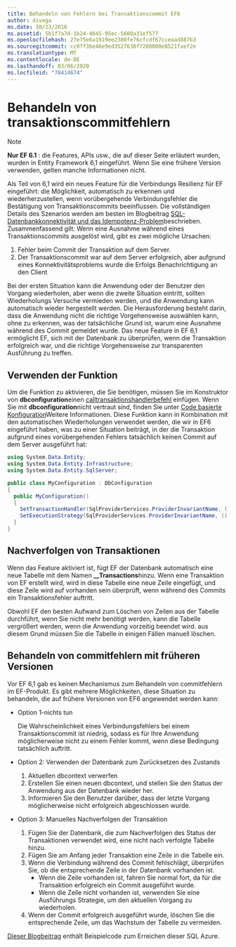 ```yaml
---
title: Behandeln von Fehlern bei Transaktionscommit EF6
author: divega
ms.date: 10/23/2016
ms.assetid: 5b1f7a7d-1b24-4645-95ec-5608a31ef577
ms.openlocfilehash: 27e75e6a1919ee2300fe76cfcdf67cceaad887b3
ms.sourcegitcommit: cc0ff36e46e9ed3527638f7208000e8521faef2e
ms.translationtype: MT
ms.contentlocale: de-DE
ms.lasthandoff: 03/06/2020
ms.locfileid: "78414674"
---
```

# <a name="handling-transaction-commit-failures"></a>Behandeln von transaktionscommitfehlern
> [!NOTE]
> **Nur EF 6.1** : die Features, APIs usw., die auf dieser Seite erläutert wurden, wurden in Entity Framework 6,1 eingeführt. Wenn Sie eine frühere Version verwenden, gelten manche Informationen nicht.  

Als Teil von 6,1 wird ein neues Feature für die Verbindungs Resilienz für EF eingeführt: die Möglichkeit, automatisch zu erkennen und wiederherzustellen, wenn vorübergehende Verbindungsfehler die Bestätigung von Transaktionscommits beeinflussen. Die vollständigen Details des Szenarios werden am besten im Blogbeitrag [SQL-Datenbankkonnektivität und das Idempotenz-Problem](https://blogs.msdn.com/b/adonet/archive/2013/03/11/sql-database-connectivity-and-the-idempotency-issue.aspx)beschrieben.  Zusammenfassend gilt: Wenn eine Ausnahme während eines Transaktionscommits ausgelöst wird, gibt es zwei mögliche Ursachen:  

1. Fehler beim Commit der Transaktion auf dem Server.
2. Der Transaktionscommit war auf dem Server erfolgreich, aber aufgrund eines Konnektivitätsproblems wurde die Erfolgs Benachrichtigung an den Client  

Bei der ersten Situation kann die Anwendung oder der Benutzer den Vorgang wiederholen, aber wenn die zweite Situation eintritt, sollten Wiederholungs Versuche vermieden werden, und die Anwendung kann automatisch wieder hergestellt werden. Die Herausforderung besteht darin, dass die Anwendung nicht die richtige Vorgehensweise auswählen kann, ohne zu erkennen, was der tatsächliche Grund ist, warum eine Ausnahme während des Commit gemeldet wurde. Das neue Feature in EF 6,1 ermöglicht EF, sich mit der Datenbank zu überprüfen, wenn die Transaktion erfolgreich war, und die richtige Vorgehensweise zur transparenten Ausführung zu treffen.  

## <a name="using-the-feature"></a>Verwenden der Funktion  

Um die Funktion zu aktivieren, die Sie benötigen, müssen Sie im Konstruktor von **dbconfiguration**einen [calltransaktionshandlerbefehl](https://msdn.microsoft.com/library/system.data.entity.dbconfiguration.setdefaulttransactionhandler.aspx) einfügen. Wenn Sie mit **dbconfiguration**nicht vertraut sind, finden Sie unter [Code basierte Konfiguration](~/ef6/fundamentals/configuring/code-based.md)Weitere Informationen. Diese Funktion kann in Kombination mit den automatischen Wiederholungen verwendet werden, die wir in EF6 eingeführt haben, was zu einer Situation beiträgt, in der die Transaktion aufgrund eines vorübergehenden Fehlers tatsächlich keinen Commit auf dem Server ausgeführt hat:  

``` csharp
using System.Data.Entity;
using System.Data.Entity.Infrastructure;
using System.Data.Entity.SqlServer;

public class MyConfiguration : DbConfiguration  
{
  public MyConfiguration()  
  {  
    SetTransactionHandler(SqlProviderServices.ProviderInvariantName, () => new CommitFailureHandler());  
    SetExecutionStrategy(SqlProviderServices.ProviderInvariantName, () => new SqlAzureExecutionStrategy());  
  }  
}
```  

## <a name="how-transactions-are-tracked"></a>Nachverfolgen von Transaktionen  

Wenn das Feature aktiviert ist, fügt EF der Datenbank automatisch eine neue Tabelle mit dem Namen **__Transactions**hinzu. Wenn eine Transaktion von EF erstellt wird, wird in diese Tabelle eine neue Zeile eingefügt, und diese Zeile wird auf vorhanden sein überprüft, wenn während des Commits ein Transaktionsfehler auftritt.  

Obwohl EF den besten Aufwand zum Löschen von Zeilen aus der Tabelle durchführt, wenn Sie nicht mehr benötigt werden, kann die Tabelle vergrößert werden, wenn die Anwendung vorzeitig beendet wird. aus diesem Grund müssen Sie die Tabelle in einigen Fällen manuell löschen.  

## <a name="how-to-handle-commit-failures-with-previous-versions"></a>Behandeln von commitfehlern mit früheren Versionen

Vor EF 6,1 gab es keinen Mechanismus zum Behandeln von commitfehlern im EF-Produkt. Es gibt mehrere Möglichkeiten, diese Situation zu behandeln, die auf frühere Versionen von EF6 angewendet werden kann:  

* Option 1-nichts tun  

  Die Wahrscheinlichkeit eines Verbindungsfehlers bei einem Transaktionscommit ist niedrig, sodass es für Ihre Anwendung möglicherweise nicht zu einem Fehler kommt, wenn diese Bedingung tatsächlich auftritt.  

* Option 2: Verwenden der Datenbank zum Zurücksetzen des Zustands  

  1. Aktuellen dbcontext verwerfen  
  2. Erstellen Sie einen neuen dbcontext, und stellen Sie den Status der Anwendung aus der Datenbank wieder her.  
  3. Informieren Sie den Benutzer darüber, dass der letzte Vorgang möglicherweise nicht erfolgreich abgeschlossen wurde.  

* Option 3: Manuelles Nachverfolgen der Transaktion  

  1. Fügen Sie der Datenbank, die zum Nachverfolgen des Status der Transaktionen verwendet wird, eine nicht nach verfolgte Tabelle hinzu.  
  2. Fügen Sie am Anfang jeder Transaktion eine Zeile in die Tabelle ein.  
  3. Wenn die Verbindung während des Commit fehlschlägt, überprüfen Sie, ob die entsprechende Zeile in der Datenbank vorhanden ist.  
     - Wenn die Zeile vorhanden ist, fahren Sie normal fort, da für die Transaktion erfolgreich ein Commit ausgeführt wurde.  
     - Wenn die Zeile nicht vorhanden ist, verwenden Sie eine Ausführungs Strategie, um den aktuellen Vorgang zu wiederholen.  
  4. Wenn der Commit erfolgreich ausgeführt wurde, löschen Sie die entsprechende Zeile, um das Wachstum der Tabelle zu vermeiden.  

[Dieser Blogbeitrag](https://blogs.msdn.com/b/adonet/archive/2013/03/11/sql-database-connectivity-and-the-idempotency-issue.aspx) enthält Beispielcode zum Erreichen dieser SQL Azure.  
